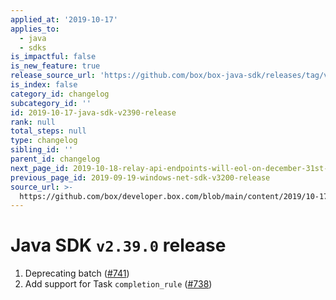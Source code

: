 ```yaml
---
applied_at: '2019-10-17'
applies_to:
  - java
  - sdks
is_impactful: false
is_new_feature: true
release_source_url: 'https://github.com/box/box-java-sdk/releases/tag/v2.39.0'
is_index: false
category_id: changelog
subcategory_id: ''
id: 2019-10-17-java-sdk-v2390-release
rank: null
total_steps: null
type: changelog
sibling_id: ''
parent_id: changelog
next_page_id: 2019-10-18-relay-api-endpoints-will-eol-on-december-31st-2019
previous_page_id: 2019-09-19-windows-net-sdk-v3200-release
source_url: >-
  https://github.com/box/developer.box.com/blob/main/content/2019/10-17-java-sdk-v2390-release.md
---
```

# Java SDK `v2.39.0` release

1. Deprecating batch ([#741](https://github.com/box/box-java-sdk/pull/741))
2. Add support for Task `completion_rule` ([#738](https://github.com/box/box-java-sdk/pull/738))